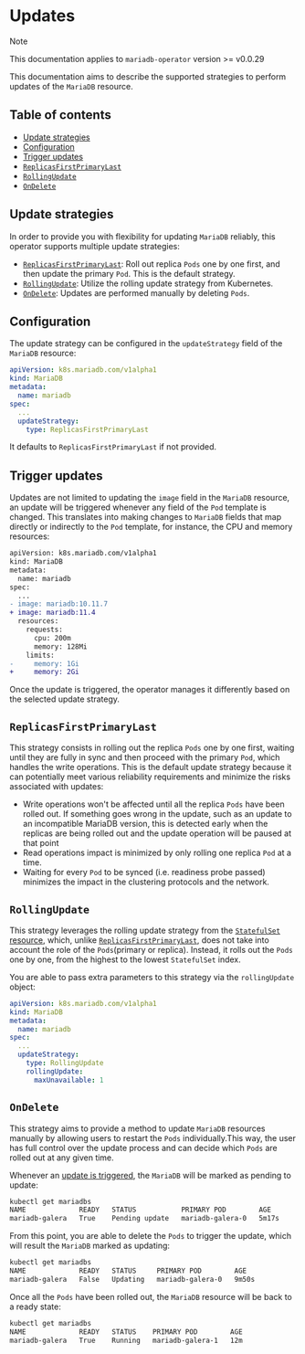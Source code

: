 # Updates

> [!NOTE]  
> This documentation applies to `mariadb-operator` version >= v0.0.29

This documentation aims to describe the supported strategies to perform updates of the `MariaDB` resource. 

## Table of contents
<!-- toc -->
- [Update strategies](#update-strategies)
- [Configuration](#configuration)
- [Trigger updates](#trigger-updates)
- [<code>ReplicasFirstPrimaryLast</code>](#replicasfirstprimarylast)
- [<code>RollingUpdate</code>](#rollingupdate)
- [<code>OnDelete</code>](#ondelete)
<!-- /toc -->

## Update strategies

In order to provide you with flexibility for updating `MariaDB` reliably, this operator supports multiple update strategies:

- [`ReplicasFirstPrimaryLast`](#replicasfirstprimarylast): Roll out replica `Pods` one by one first, and then update the primary `Pod`. This is the default strategy.
- [`RollingUpdate`](#rollingupdate): Utilize the rolling update strategy from Kubernetes. 
- [`OnDelete`](#ondelete): Updates are performed manually by deleting `Pods`.

## Configuration

The update strategy can be configured in the `updateStrategy` field of the `MariaDB` resource:

```yaml
apiVersion: k8s.mariadb.com/v1alpha1
kind: MariaDB
metadata:
  name: mariadb
spec:
  ...
  updateStrategy:
    type: ReplicasFirstPrimaryLast
``` 

It defaults to `ReplicasFirstPrimaryLast` if not provided.

## Trigger updates

Updates are not limited to updating the `image` field in the `MariaDB` resource, an update will be triggered whenever any field of the `Pod` template is changed. This translates into making changes to `MariaDB` fields that map directly or indirectly to the `Pod` template, for instance, the CPU and memory resources:

```diff
apiVersion: k8s.mariadb.com/v1alpha1
kind: MariaDB
metadata:
  name: mariadb
spec:
  ...
- image: mariadb:10.11.7
+ image: mariadb:11.4
  resources:
    requests:
      cpu: 200m
      memory: 128Mi
    limits:
-     memory: 1Gi
+     memory: 2Gi
```

Once the update is triggered, the operator manages it differently based on the selected update strategy.

## `ReplicasFirstPrimaryLast`

This strategy consists in rolling out the replica `Pods` one by one first, waiting until they are fully in sync and then proceed with the primary `Pod`, which handles the write operations. This is the default update strategy because it can potentially meet various reliability requirements and minimize the risks associated with updates:

- Write operations won't be affected until all the replica `Pods` have been rolled out. If something goes wrong in the update, such as an update to an incompatible MariaDB version, this is detected early when the replicas are being rolled out and the update operation will be paused at that point
- Read operations impact is minimized by only rolling one replica `Pod` at a time.
- Waiting for every `Pod` to be synced (i.e. readiness probe passed) minimizes the impact in the clustering protocols and the network.

## `RollingUpdate`

This strategy leverages the rolling update strategy from the [`StatefulSet` resource](https://kubernetes.io/docs/concepts/workloads/controllers/statefulset/#rolling-updates), which, unlike [`ReplicasFirstPrimaryLast`](#replicasfirstprimarylast), does not take into account the role of the `Pods`(primary or replica). Instead, it rolls out the `Pods` one by one, from the highest to the lowest `StatefulSet` index.

You are able to pass extra parameters to this strategy via the `rollingUpdate` object:

```yaml
apiVersion: k8s.mariadb.com/v1alpha1
kind: MariaDB
metadata:
  name: mariadb
spec:
  ...
  updateStrategy:
    type: RollingUpdate
    rollingUpdate:
      maxUnavailable: 1
``` 

## `OnDelete`

This strategy aims to provide a method to update `MariaDB` resources manually by allowing users to restart the `Pods` individually.This way, the user has full control over the update process and can decide which `Pods` are rolled out at any given time.

Whenever an [update is triggered](#trigger-updates), the `MariaDB` will be marked as pending to update:

```bash
kubectl get mariadbs
NAME             READY   STATUS           PRIMARY POD        AGE
mariadb-galera   True    Pending update   mariadb-galera-0   5m17s
```

From this point, you are able to delete the `Pods` to trigger the update, which will result the `MariaDB` marked as updating:

```bash
kubectl get mariadbs
NAME             READY   STATUS     PRIMARY POD        AGE
mariadb-galera   False   Updating   mariadb-galera-0   9m50s
``` 

Once all the `Pods` have been rolled out, the `MariaDB` resource will be back to a ready state:

```bash
kubectl get mariadbs
NAME             READY   STATUS    PRIMARY POD        AGE
mariadb-galera   True    Running   mariadb-galera-1   12m
```